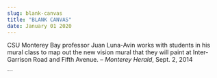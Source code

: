 ```yaml
---
slug: blank-canvas
title: "BLANK CANVAS"
date: January 01 2020
---
```


 
<p>
  CSU Monterey Bay professor Juan Luna-Avin works with students in his mural
  class to map out the new vision mural that they will paint at Inter-Garrison
  Road and Fifth Avenue. – <em>Monterey Herald</em>, Sept. 2, 2014
</p>
```
